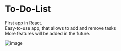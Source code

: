 # To-Do-List

First app in React. <br>
Easy-to-use app, that allows to add and remove tasks <br>
More features will be added in the future.

![image](https://user-images.githubusercontent.com/94290807/171443300-e4bb0777-b8f2-4aaa-8d1a-e7f3817f9904.png)
